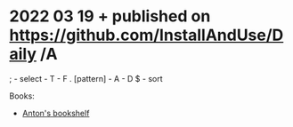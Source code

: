 # 2022 03 19  + published on https://github.com/InstallAndUse/Daily /A


; - select - T - F . [pattern] - A - D
$ - sort


Books:
- [Anton's bookshelf](https://og2k.com/books/)
